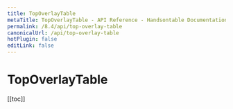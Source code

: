 ```yaml
---
title: TopOverlayTable
metaTitle: TopOverlayTable - API Reference - Handsontable Documentation
permalink: /8.4/api/top-overlay-table
canonicalUrl: /api/top-overlay-table
hotPlugin: false
editLink: false
---
```


# TopOverlayTable

[[toc]]

